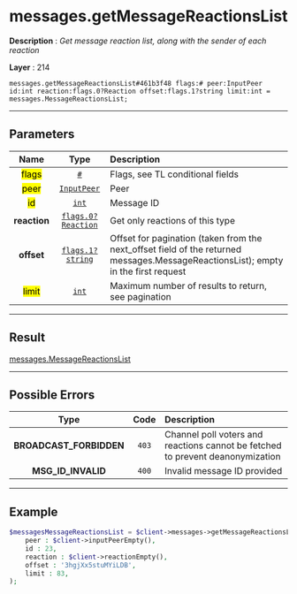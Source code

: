 # messages.getMessageReactionsList

**Description** : *Get message reaction list, along with the sender of each reaction*

**Layer** : 214

```tl
messages.getMessageReactionsList#461b3f48 flags:# peer:InputPeer id:int reaction:flags.0?Reaction offset:flags.1?string limit:int = messages.MessageReactionsList;
```

---

## Parameters

| Name | Type | Description |
| :---: | :---: | :--- |
| <mark>flags</mark> | [`#`](type/#) | Flags, see TL conditional fields |
| <mark>peer</mark> | [`InputPeer`](type/InputPeer) | Peer |
| <mark>id</mark> | [`int`](type/int) | Message ID |
| **reaction** | [`flags.0?Reaction`](type/Reaction) | Get only reactions of this type |
| **offset** | [`flags.1?string`](type/string) | Offset for pagination (taken from the next_offset field of the returned messages.MessageReactionsList); empty in the first request |
| <mark>limit</mark> | [`int`](type/int) | Maximum number of results to return, see pagination |

---

## Result

[messages.MessageReactionsList](type/messages.MessageReactionsList)

---

## Possible Errors

| Type | Code | Description |
| :---: | :---: | :--- |
| **BROADCAST_FORBIDDEN** | `403` | Channel poll voters and reactions cannot be fetched to prevent deanonymization |
| **MSG_ID_INVALID** | `400` | Invalid message ID provided |

---

## Example

```php
$messagesMessageReactionsList = $client->messages->getMessageReactionsList(
	peer : $client->inputPeerEmpty(),
	id : 23,
	reaction : $client->reactionEmpty(),
	offset : '3hgjXx5stuMYiLDB',
	limit : 83,
);
```